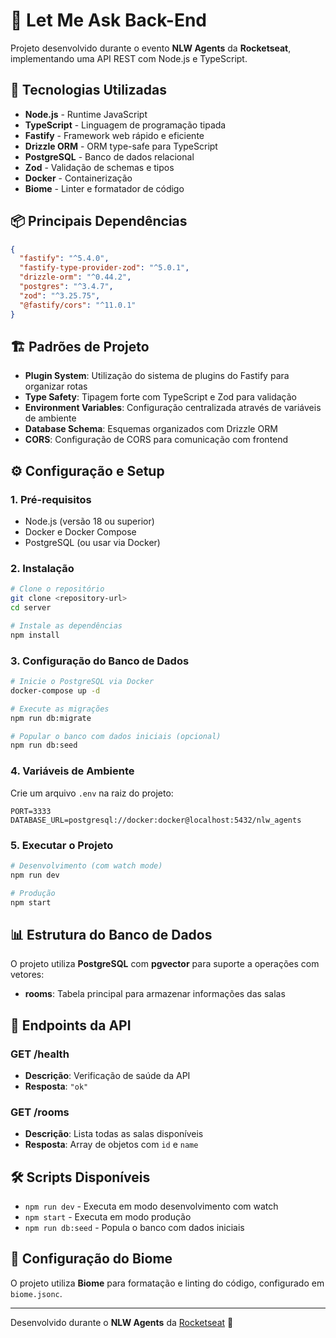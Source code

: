 # 💬 Let Me Ask Back-End

Projeto desenvolvido durante o evento **NLW Agents** da **Rocketseat**, implementando uma API REST com Node.js e TypeScript.

## 🚀 Tecnologias Utilizadas

- **Node.js** - Runtime JavaScript
- **TypeScript** - Linguagem de programação tipada
- **Fastify** - Framework web rápido e eficiente
- **Drizzle ORM** - ORM type-safe para TypeScript
- **PostgreSQL** - Banco de dados relacional
- **Zod** - Validação de schemas e tipos
- **Docker** - Containerização
- **Biome** - Linter e formatador de código

## 📦 Principais Dependências

```json
{
  "fastify": "^5.4.0",
  "fastify-type-provider-zod": "^5.0.1",
  "drizzle-orm": "^0.44.2",
  "postgres": "^3.4.7",
  "zod": "^3.25.75",
  "@fastify/cors": "^11.0.1"
}
```

## 🏗️ Padrões de Projeto

- **Plugin System**: Utilização do sistema de plugins do Fastify para organizar rotas
- **Type Safety**: Tipagem forte com TypeScript e Zod para validação
- **Environment Variables**: Configuração centralizada através de variáveis de ambiente
- **Database Schema**: Esquemas organizados com Drizzle ORM
- **CORS**: Configuração de CORS para comunicação com frontend

## ⚙️ Configuração e Setup

### 1. Pré-requisitos

- Node.js (versão 18 ou superior)
- Docker e Docker Compose
- PostgreSQL (ou usar via Docker)

### 2. Instalação

```bash
# Clone o repositório
git clone <repository-url>
cd server

# Instale as dependências
npm install
```

### 3. Configuração do Banco de Dados

```bash
# Inicie o PostgreSQL via Docker
docker-compose up -d

# Execute as migrações
npm run db:migrate

# Popular o banco com dados iniciais (opcional)
npm run db:seed
```

### 4. Variáveis de Ambiente

Crie um arquivo `.env` na raiz do projeto:

```env
PORT=3333
DATABASE_URL=postgresql://docker:docker@localhost:5432/nlw_agents
```

### 5. Executar o Projeto

```bash
# Desenvolvimento (com watch mode)
npm run dev

# Produção
npm start
```

## 📊 Estrutura do Banco de Dados

O projeto utiliza **PostgreSQL** com **pgvector** para suporte a operações com vetores:

- **rooms**: Tabela principal para armazenar informações das salas

## 🔗 Endpoints da API

### GET /health
- **Descrição**: Verificação de saúde da API
- **Resposta**: `"ok"`

### GET /rooms
- **Descrição**: Lista todas as salas disponíveis
- **Resposta**: Array de objetos com `id` e `name`

## 🛠️ Scripts Disponíveis

- `npm run dev` - Executa em modo desenvolvimento com watch
- `npm start` - Executa em modo produção
- `npm run db:seed` - Popula o banco com dados iniciais

## 📝 Configuração do Biome

O projeto utiliza **Biome** para formatação e linting do código, configurado em `biome.jsonc`.

---

Desenvolvido durante o **NLW Agents** da [Rocketseat](https://rocketseat.com.br) 🚀
